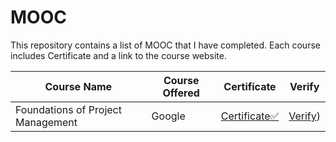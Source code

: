 # MOOC

This repository contains a list of MOOC that I have completed. Each course includes Certificate and a link to the course website.

| Course Name | Course Offered | Certificate | Verify
| --- | --- | --- | --- |
| Foundations of Project Management | Google | [Certificate✅]() | [Verify](https://coursera.org/verify/QUBJ95L6EUST)) |

